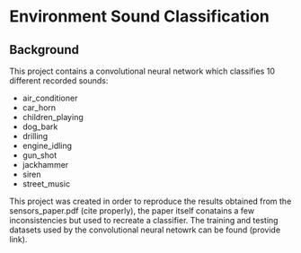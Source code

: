 # Environment Sound Classification

## Background

This project contains a convolutional neural network which classifies 10 different recorded sounds:
* air_conditioner
* car_horn
* children_playing
* dog_bark 
* drilling
* engine_idling
* gun_shot
* jackhammer 
* siren 
* street_music


This project was created in order to reproduce the results obtained from the sensors_paper.pdf (cite properly), the paper itself conatains a few inconsistencies but used to recreate a classifier. The training and testing datasets used by the convolutional neural netowrk can be found (provide link).
